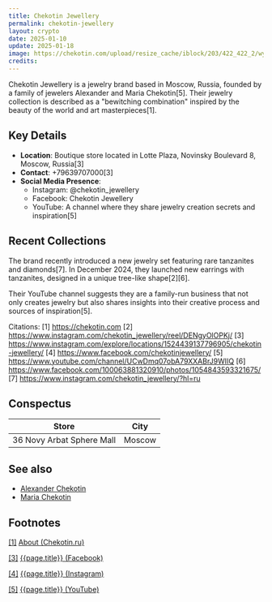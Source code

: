 ```yaml
---
title: Chekotin Jewellery
permalink: chekotin-jewellery
layout: crypto
date: 2025-01-10
update: 2025-01-18
image: https://chekotin.com/upload/resize_cache/iblock/203/422_422_2/wygmrrczefwhglfehfq9ykwqbcgdgph8.png
credits:
---
```


Chekotin Jewellery is a jewelry brand based in Moscow, Russia, founded by a family of jewelers Alexander and Maria Chekotin[5]. Their jewelry collection is described as a "bewitching combination" inspired by the beauty of the world and art masterpieces[1].

## Key Details
- **Location**: Boutique store located in Lotte Plaza, Novinsky Boulevard 8, Moscow, Russia[3]
- **Contact**: +79639707000[3]
- **Social Media Presence**:
  - Instagram: @chekotin_jewellery
  - Facebook: Chekotin Jewellery
  - YouTube: A channel where they share jewelry creation secrets and inspiration[5]

## Recent Collections
The brand recently introduced a new jewelry set featuring rare tanzanites and diamonds[7]. In December 2024, they launched new earrings with tanzanites, designed in a unique tree-like shape[2][6].

Their YouTube channel suggests they are a family-run business that not only creates jewelry but also shares insights into their creative process and sources of inspiration[5].

Citations:
[1] https://chekotin.com
[2] https://www.instagram.com/chekotin_jewellery/reel/DENgyOlOPKj/
[3] https://www.instagram.com/explore/locations/1524439137796905/chekotin-jewellery/
[4] https://www.facebook.com/chekotinjewellery/
[5] https://www.youtube.com/channel/UCwDmq07obA79XXABrJ9WIIQ
[6] https://www.facebook.com/100063881320910/photos/1054843593321675/
[7] https://www.instagram.com/chekotin_jewellery/?hl=ru

## Conspectus

|Store|City|
|-|-|
|36 Novy Arbat Sphere Mall|Moscow|

## See also

+ [Alexander Chekotin](chekotin-alexander)
+ [Maria Chekotin](chekotin-maria)

## Footnotes

[[1]](#a1) <span id="f1"></span> [About (Chekotin.ru)](http://chekotin.ru/about/)

[[3]](#a3) <span id="f3"></span> [{{page.title}} (Facebook)](https://www.facebook.com/pg/chekotinjewellery/about/?ref=page_internal)

[[4]](#a4) <span id="f4"></span> [{{page.title}} (Instagram)](https://www.instagram.com/chekotin_jewellery/)

[[5]](#a5) <span id="f5"></span> [{{page.title}} (YouTube)](https://www.youtube.com/channel/UCwDmq07obA79XXABrJ9WIIQ/about)

